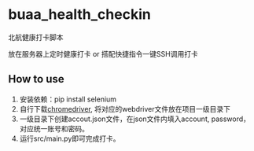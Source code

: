 # buaa_health_checkin
北航健康打卡脚本

放在服务器上定时健康打卡 or 搭配快捷指令一键SSH调用打卡

## How to use
1. 安装依赖：pip install selenium
2. 自行下载[chromedriver](https://chromedriver.chromium.org), 将对应的webdriver文件放在项目一级目录下
3. 一级目录下创建accout.json文件，在json文件内填入account, password，对应统一账号和密码。
4. 运行src/main.py即可完成打卡。
